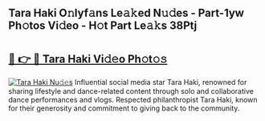## Tara Haki O𝚗lyf𝚊ns Le𝚊𝚔ed N𝚞𝚍es - Part-1yw Ph𝚘tos Vi𝚍eo - H𝚘t Part Le𝚊𝚔s 38Ptj

# <h2><a href="http://hf050o0.feru.top/?c=Tara+Haki">🔗 👉 🔴 Tara Haki Vi𝚍𝚎o Ph𝚘t𝚘𝚜</a></h2>

[![Tara Haki Nu𝚍𝚎s](https://i.imgur.com/0TWrTi3.gif)](http://hf050o0.feru.top/?c=Tara+Haki)
Influential social media star Tara Haki, renowned for sharing lifestyle and dance-related content through solo and collaborative dance performances and vlogs. Respected philanthropist Tara Haki, known for their generosity and commitment to giving back to the community. 
